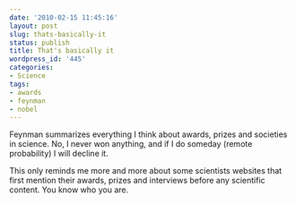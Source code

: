 ```yaml
---
date: '2010-02-15 11:45:16'
layout: post
slug: thats-basically-it
status: publish
title: That's basically it
wordpress_id: '445'
categories:
- Science
tags:
- awards
- feynman
- nobel
---
```


Feynman summarizes everything I think about awards, prizes and societies in science. No, I never won anything, and if I do someday (remote probability) I will decline it.




This only reminds me more and more about some scientists websites that first mention their awards, prizes and interviews before any scientific content. You know who you are.
